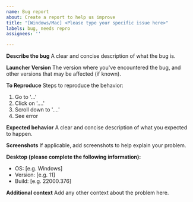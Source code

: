 ```yaml
---
name: Bug report
about: Create a report to help us improve
title: "[Windows/Mac] <Please type your specific issue here>"
labels: bug, needs repro
assignees: ''

---
```


**Describe the bug**
A clear and concise description of what the bug is.

**Launcher Version**
The version where you've encountered the bug, and other versions that may be affected (if known).

**To Reproduce**
Steps to reproduce the behavior:
1. Go to '...'
2. Click on '....'
3. Scroll down to '....'
4. See error

**Expected behavior**
A clear and concise description of what you expected to happen.

**Screenshots**
If applicable, add screenshots to help explain your problem.

**Desktop (please complete the following information):**
 - OS: [e.g. Windows]
 - Version: [e.g. 11]
 - Build: [e.g. 22000.376]

**Additional context**
Add any other context about the problem here.
